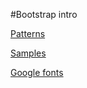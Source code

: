 #Bootstrap intro

[Patterns](http://www.lukew.com/ff/entry.asp?1514)

[Samples](http://mediaqueri.es)

[Google fonts](http://www.google.com/fonts)
